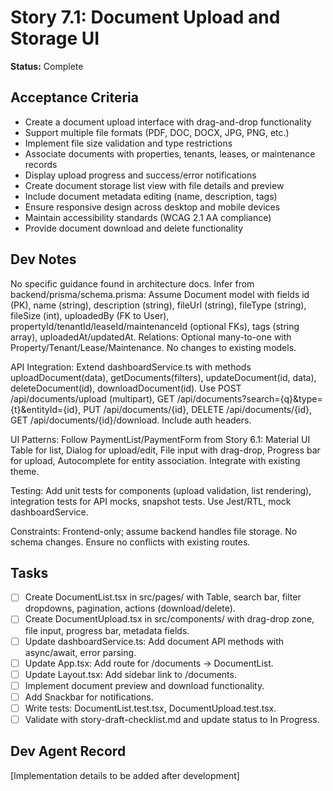 # Story 7.1: Document Upload and Storage UI

**Status:** Complete

## Acceptance Criteria
- Create a document upload interface with drag-and-drop functionality
- Support multiple file formats (PDF, DOC, DOCX, JPG, PNG, etc.)
- Implement file size validation and type restrictions
- Associate documents with properties, tenants, leases, or maintenance records
- Display upload progress and success/error notifications
- Create document storage list view with file details and preview
- Include document metadata editing (name, description, tags)
- Ensure responsive design across desktop and mobile devices
- Maintain accessibility standards (WCAG 2.1 AA compliance)
- Provide document download and delete functionality

## Dev Notes
No specific guidance found in architecture docs. Infer from backend/prisma/schema.prisma: Assume Document model with fields id (PK), name (string), description (string), fileUrl (string), fileType (string), fileSize (int), uploadedBy (FK to User), propertyId/tenantId/leaseId/maintenanceId (optional FKs), tags (string array), uploadedAt/updatedAt. Relations: Optional many-to-one with Property/Tenant/Lease/Maintenance. No changes to existing models.

API Integration: Extend dashboardService.ts with methods uploadDocument(data), getDocuments(filters), updateDocument(id, data), deleteDocument(id), downloadDocument(id). Use POST /api/documents/upload (multipart), GET /api/documents?search={q}&type={t}&entityId={id}, PUT /api/documents/{id}, DELETE /api/documents/{id}, GET /api/documents/{id}/download. Include auth headers.

UI Patterns: Follow PaymentList/PaymentForm from Story 6.1: Material UI Table for list, Dialog for upload/edit, File input with drag-drop, Progress bar for upload, Autocomplete for entity association. Integrate with existing theme.

Testing: Add unit tests for components (upload validation, list rendering), integration tests for API mocks, snapshot tests. Use Jest/RTL, mock dashboardService.

Constraints: Frontend-only; assume backend handles file storage. No schema changes. Ensure no conflicts with existing routes.

## Tasks
- [ ] Create DocumentList.tsx in src/pages/ with Table, search bar, filter dropdowns, pagination, actions (download/delete).
- [ ] Create DocumentUpload.tsx in src/components/ with drag-drop zone, file input, progress bar, metadata fields.
- [ ] Update dashboardService.ts: Add document API methods with async/await, error parsing.
- [ ] Update App.tsx: Add route for /documents -> DocumentList.
- [ ] Update Layout.tsx: Add sidebar link to /documents.
- [ ] Implement document preview and download functionality.
- [ ] Add Snackbar for notifications.
- [ ] Write tests: DocumentList.test.tsx, DocumentUpload.test.tsx.
- [ ] Validate with story-draft-checklist.md and update status to In Progress.

## Dev Agent Record
[Implementation details to be added after development]